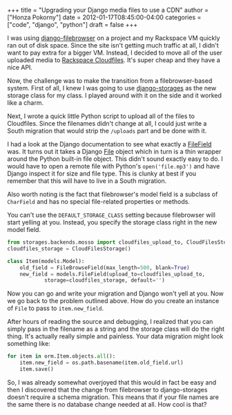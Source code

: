 +++
title = "Upgrading your Django media files to use a CDN"
author = ["Honza Pokorny"]
date = 2012-01-17T08:45:00-04:00
categories = ["code", "django", "python"]
draft = false
+++

I was using [django-filebrowser](http://readthedocs.org/docs/django-filebrowser/en/latest/) on a project and my Rackspace VM quickly ran
out of disk space. Since the site isn't getting much traffic at all, I didn't
want to pay extra for a bigger VM. Instead, I decided to move all of the user
uploaded media to [Rackspace Cloudfiles](http://www.rackspace.com/cloud/cloud%5Fhosting%5Fproducts/files/). It's super cheap and they have a
nice API.

Now, the challenge was to make the transition from a filebrowser-based system.
First of all, I knew I was going to use [django-storages](http://django-storages.readthedocs.org/en/latest/index.html) as the new storage
class for my class. I played around with it on the side and it worked like a
charm.

Next, I wrote a quick little Python script to upload all of the files to
Cloudfiles. Since the filenames didn't change at all, I could just write a
South migration that would strip the `/uploads` part and be done with it.

I had a look at the Django documentation to see what exactly a [FileField](https://docs.djangoproject.com/en/1.3/ref/models/fields/#filefield) was.
It turns out it takes a Django [File](https://docs.djangoproject.com/en/1.3/ref/files/file/#django.core.files.File) object which in turn is a thin wrapper
around the Python built-in file object. This didn't sound exactly easy to do. I
would have to open a remote file with Python's `open('file.mp3')` and have
Django inspect it for size and file type. This is clunky at best if you
remember that this will have to live in a South migration.

Also worth noting is the fact that filebrowser's model field is a subclass of
`CharField` and has no special file-related properties or methods.

You can't use the `DEFAULT_STORAGE_CLASS` setting because filebrowser will
start yelling at you. Instead, you specify the storage class right in the new
model field.

```python
from storages.backends.mosso import cloudfiles_upload_to, CloudFilesStorage
cloudfiles_storage = CloudFilesStorage()

class Item(models.Model):
    old_field = FileBrowseField(max_length=500, blank=True)
    new_field = models.FileField(upload_to=cloudfiles_upload_to,
            storage=cloudfiles_storage, default='')
```

Now you can go and write your migration and Django won't yell at you. Now we go
back to the problem outlined above. How do you create an instance of `File`
to pass to `item.new_field`.

After hours of reading the source and debugging, I realized that you can simply
pass in the filename as a string and the storage class will do the right thing.
It's actually really simple and painless. Your data migration might look
something like:

```python
for item in orm.Item.objects.all():
    item.new_field = os.path.basename(item.old_field.url)
    item.save()
```

So, I was already somewhat overjoyed that this would in fact be easy and then I
discovered that the change from filebrowser to django-storages doesn't require
a schema migration. This means that if your file names are the same there is no
database change needed at all. How cool is that?
